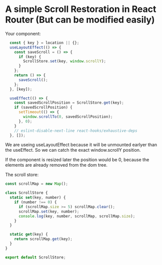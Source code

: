 # A simple Scroll Restoration in React Router (But can be modified easily)

Your component:

```jsx
  const { key } = location || {};
  useLayoutEffect(() => {
    const saveScroll = () => {
      if (key) {
        ScrollStore.set(key, window.scrollY);
      }
    };
    return () => {
      saveScroll();
    };
  }, [key]);

  useEffect(() => {
    const savedScrollPosition = ScrollStore.get(key);
    if (savedScrollPosition) {
      setTimeout(() => {
        window.scrollTo(0, savedScrollPosition);
      }, 0);
    }
    // eslint-disable-next-line react-hooks/exhaustive-deps
  }, []);
```

We are useing useLayoutEffect because it will be unmounted earlyer than the useEffect. So we can catch the exact window.scrollY position. 

If the component is resized later the position would be 0, because the elements are already removed from the dom tree.

The scroll store:

```js
const scrollMap = new Map();

class ScrollStore {
  static set(key, number) {
    if (number !== 0) {
      if (scrollMap.size >= 5) scrollMap.clear();
      scrollMap.set(key, number);
      console.log(key, number, scrollMap, scrollMap.size);
    }
  }

  static get(key) {
    return scrollMap.get(key);
  }
}

export default ScrollStore;

```
